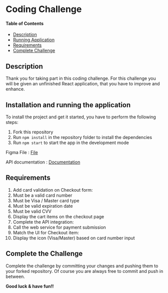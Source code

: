 # Coding Challenge

#### Table of Contents

- [Description](#description)
- [Running Application](#installation-and-running-the-application)
- [Requirements](#requirements)
- [Complete Challenge](#complete-the-challenge)

## Description

Thank you for taking part in this coding challenge. For this challenge you will be given an unfinished React application, that you have to improve and enhance.

## Installation and running the application

To install the project and get it started, you have to perform the following steps:

1. Fork this repository
2. Run `npm install` in the repository folder to install the dependencies
3. Run `npm start` to start the app in the development mode

Figma File : [File](https://www.figma.com/file/hkTHqBGv4FnRb18xBJMDVD/fe-code-challenge-ep1?node-id=0%3A1&t=scLp0ML2yo3CQrM0-0)

API documentation : [Documentation](https://documenter.getpostman.com/view/48504/UVysxbAk)

## Requirements

1. Add card validation on Checkout form:
2. Must be a valid card number
3. Must be Visa / Master card type
4. Must be valid expiration date
5. Must be valid CVV
6. Display the cart items on the checkout page
7. Complete the API integration:
8. Call the web service for payment submission
9. Match the UI for Checkout item:
10. Display the icon (Visa/Master) based on card number input

## Complete the Challenge

Complete the challenge by committing your changes and pushing them to your forked repository. Of course you are always free to commit and push in between.

**Good luck & have fun!!**
